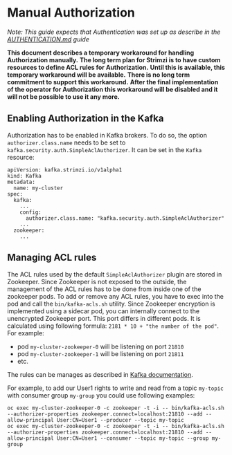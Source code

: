 # Manual Authorization

_Note: This guide expects that Authentication was set up as describe in the [AUTHENTICATION.md](AUTHENTICATION.md) guide_

**This document describes a temporary workaround for handling Authorization manually.** 
**The long term plan for Strimzi is to have custom resources to define ACL rules for Authorization.**
**Until this is available, this temporary workaround will be available.**
**There is no long term commitment to support this workaround.**
**After the final implementation of the operator for Authorization this workaround will be disabled and it will not be possible to use it any more.**

## Enabling Authorization in the Kafka

Authorization has to be enabled in Kafka brokers.
To do so, the option `authorizer.class.name` needs to be set to `kafka.security.auth.SimpleAclAuthorizer`.
It can be set in the `Kafka` resource:

```
apiVersion: kafka.strimzi.io/v1alpha1
kind: Kafka
metadata:
  name: my-cluster
spec:
  kafka:
    ...
    config:
      authorizer.class.name: "kafka.security.auth.SimpleAclAuthorizer"
    ...
  zookeeper:
    ...
```

## Managing ACL rules

The ACL rules used by the default `SimpleAclAuthorizer` plugin are stored in Zookeeper.
Since Zookeeper is not exposed to the outside, the management of the ACL rules has to be done from inside one of the zookeeper pods.
To add or remove any ACL rules, you have to exec into the pod and call the `bin/kafka-acls.sh` utility.
Since Zookeeper encryption is implemented using a sidecar pod, you can internally connect to the unencrypted Zookeeper port.
This port differs in different pods.
It is calculated using following formula: `2181 * 10 + "the number of the pod"`.
For example:
* pod `my-cluster-zookeeper-0` will be listening on port `21810`
* pod `my-cluster-zookeeper-1` will be listening on port `21811`
* etc.

The rules can be manages as described in [Kafka documentation](http://kafka.apache.org/documentation/#security_authz).

For example, to add our User1 rights to write and read from a topic `my-topic` with consumer group `my-group` you could use following examples:

```
oc exec my-cluster-zookeeper-0 -c zookeeper -t -i -- bin/kafka-acls.sh --authorizer-properties zookeeper.connect=localhost:21810 --add --allow-principal User:CN=User1 --producer --topic my-topic
oc exec my-cluster-zookeeper-0 -c zookeeper -t -i -- bin/kafka-acls.sh --authorizer-properties zookeeper.connect=localhost:21810 --add --allow-principal User:CN=User1 --consumer --topic my-topic --group my-group
```
